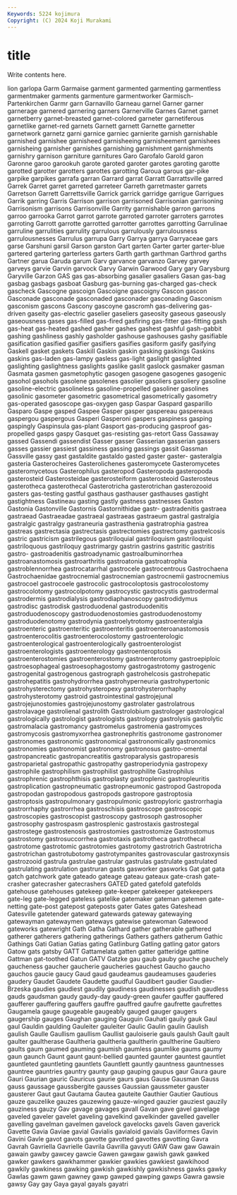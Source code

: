 ```yaml
---
Keywords: 5224 kojimura
Copyright: (C) 2024 Koji Murakami
---
```


# title

Write contents here.



lion garlopa Garm Garmaise garment garmented garmenting garmentless garmentmaker garments
garmenture garmentworker Garmisch-Partenkirchen Garmr garn Garnavillo Garneau garnel Garner garner
garnerage garnered garnering garners Garnerville Garnes Garnet garnet garnetberry garnet-breasted
garnet-colored garneter garnetiferous garnetlike garnet-red garnets Garnett garnett Garnette garnetter
garnetwork garnetz garni garnice garniec garnierite garnish garnishable garnished garnishee
garnisheed garnisheeing garnisheement garnishees garnisheing garnisher garnishes garnishing garnishment garnishments
garnishry garnison garniture garnitures Garo Garofalo Garold garon Garonne garoo
garookuh garote garoted garoter garotes garoting garotte garotted garotter garotters
garottes garotting Garoua garous gar-pike garpike garpikes garrafa garran Garrard
garrat Garratt Garrattsville garred Garrek Garret garret garreted garreteer Garreth
garretmaster garrets Garretson Garrett Garrettsville Garrick garrick garridge garrigue Garrigues
Garrik garring Garris Garrison garrison garrisoned Garrisonian garrisoning Garrisonism garrisons
Garrisonville Garrity garrnishable garron garrons garroo garrooka Garrot garrot garrote
garroted garroter garroters garrotes garroting Garrott garrotte garrotted garrotter garrottes
garrotting Garrulinae garruline garrulities garrulity garrulous garrulously garrulousness garrulousnesses Garrulus
garrupa Garry Garrya garrya Garryaceae gars garse Garshuni garsil Garson
garston Gart garten Garter garter garter-blue gartered gartering garterless garters
Garth garth garthman Garthrod garths Gartner garua Garuda garum Garv
garvance garvanzo Garvey garvey garveys garvie Garvin garvock Garvy Garwin
Garwood Gary gary Garysburg Garyville Garzon GAS gas gas-absorbing gasalier
gasaliers Gasan gas-bag gasbag gasbags gasboat Gasburg gas-burning gas-charged gas-check
gascheck Gascogne gascoign Gascoigne gascoigny Gascon gascon Gasconade gasconade gasconaded
gasconader gasconading Gasconism gasconism gascons Gascony gascoyne gascromh gas-delivering gas-driven
gaseity gas-electric gaselier gaseliers gaseosity gaseous gaseously gaseousness gases gas-filled
gas-fired gasfiring gas-fitter gas-fitting gash gas-heat gas-heated gashed gasher gashes
gashest gashful gash-gabbit gashing gashliness gashly gasholder gashouse gashouses gashy
gasifiable gasification gasified gasifier gasifiers gasifies gasiform gasify gasifying Gaskell
gasket gaskets Gaskill Gaskin gaskin gasking gaskings Gaskins gaskins gas-laden
gas-lampy gasless gas-light gaslight gaslighted gaslighting gaslightness gaslights gaslike gaslit
gaslock gasmaker gasman Gasmata gasmen gasmetophytic gasogen gasogene gasogenes gasogenic
gasohol gasohols gasolene gasolenes gasolier gasoliers gasoliery gasoline gasoline-electric gasolineless
gasoline-propelled gasoliner gasolines gasolinic gasometer gasometric gasometrical gasometrically gasometry gas-operated
gasoscope gas-oxygen gasp Gaspar Gaspard gasparillo Gasparo Gaspe gasped Gaspee
Gasper gasper gaspereau gaspereaus gaspergou gaspergous Gasperi Gasperoni gaspers gaspiness
gasping gaspingly Gaspinsula gas-plant Gasport gas-producing gasproof gas-propelled gasps gaspy
Gasquet gas-resisting gas-retort Gass Gassaway gassed Gassendi gassendist Gasser gasser
Gasserian gasserian gassers gasses gassier gassiest gassiness gassing gassings gassit
Gassman Gassville gassy gast gastaldite gastaldo gasted gaster gaster- gasteralgia
gasteria Gasterocheires Gasterolichenes gasteromycete Gasteromycetes gasteromycetous Gasterophilus gasteropod Gasteropoda gasteropoda
gasterosteid Gasterosteidae gasterosteiform gasterosteoid Gasterosteus gasterotheca gasterothecal Gasterotricha gasterotrichan gasterozooid
gasters gas-testing gastful gasthaus gasthauser gasthauses gastight gastightness Gastineau gasting
gastly gastness gastnesses Gaston Gastonia Gastonville Gastornis Gastornithidae gastr- gastradenitis
gastraea gastraead Gastraeadae gastraeal gastraeas gastraeum gastral gastralgia gastralgic gastralgy
gastraneuria gastrasthenia gastratrophia gastrea gastreas gastrectasia gastrectasis gastrectomies gastrectomy gastrelcosis
gastric gastricism gastrilegous gastriloquial gastriloquism gastriloquist gastriloquous gastriloquy gastrimargy gastrin
gastrins gastritic gastritis gastro- gastroadenitis gastroadynamic gastroalbuminorrhea gastroanastomosis gastroarthritis gastroatonia
gastroatrophia gastroblennorrhea gastrocatarrhal gastrocele gastrocentrous Gastrochaena Gastrochaenidae gastrocnemial gastrocnemian gastrocnemii
gastrocnemius gastrocoel gastrocoele gastrocolic gastrocoloptosis gastrocolostomy gastrocolotomy gastrocolpotomy gastrocystic gastrocystis
gastrodermal gastrodermis gastrodialysis gastrodiaphanoscopy gastrodidymus gastrodisc gastrodisk gastroduodenal gastroduodenitis gastroduodenoscopy
gastroduodenostomies gastroduodenostomy gastroduodenotomy gastrodynia gastroelytrotomy gastroenteralgia gastroenteric gastroenteritic gastroenteritis gastroenteroanastomosis
gastroenterocolitis gastroenterocolostomy gastroenterologic gastroenterological gastroenterologically gastroenterologist gastroenterologists gastroenterology gastroenteroptosis gastroenterostomies
gastroenterostomy gastroenterotomy gastroepiploic gastroesophageal gastroesophagostomy gastrogastrotomy gastrogenic gastrogenital gastrogenous gastrograph
gastrohelcosis gastrohepatic gastrohepatitis gastrohydrorrhea gastrohyperneuria gastrohypertonic gastrohysterectomy gastrohysteropexy gastrohysterorrhaphy gastrohysterotomy
gastroid gastrointestinal gastrojejunal gastrojejunostomies gastrojejunostomy gastrolater gastrolatrous gastrolavage gastrolienal gastrolith
Gastrolobium gastrologer gastrological gastrologically gastrologist gastrologists gastrology gastrolysis gastrolytic gastromalacia
gastromancy gastromelus gastromenia gastromyces gastromycosis gastromyxorrhea gastronephritis gastronome gastronomer gastronomes
gastronomic gastronomical gastronomically gastronomics gastronomies gastronomist gastronomy gastronosus gastro-omental gastropancreatic
gastropancreatitis gastroparalysis gastroparesis gastroparietal gastropathic gastropathy gastroperiodynia gastropexy gastrophile gastrophilism
gastrophilist gastrophilite Gastrophilus gastrophrenic gastrophthisis gastroplasty gastroplenic gastropleuritis gastroplication gastropneumatic
gastropneumonic gastropod Gastropoda gastropodan gastropodous gastropods gastropore gastroptosia gastroptosis gastropulmonary
gastropulmonic gastropyloric gastrorrhagia gastrorrhaphy gastrorrhea gastroschisis gastroscope gastroscopic gastroscopies gastroscopist
gastroscopy gastrosoph gastrosopher gastrosophy gastrospasm gastrosplenic gastrostaxis gastrostegal gastrostege gastrostenosis
gastrostomies gastrostomize Gastrostomus gastrostomy gastrosuccorrhea gastrotaxis gastrotheca gastrothecal gastrotome gastrotomic
gastrotomies gastrotomy gastrotrich Gastrotricha gastrotrichan gastrotubotomy gastrotympanites gastrovascular gastroxynsis gastrozooid
gastrula gastrulae gastrular gastrulas gastrulate gastrulated gastrulating gastrulation gastruran gasts
gasworker gasworks Gat gat gata gatch gatchwork gate gateado gateage
gateau gateaux gate-crash gate-crasher gatecrasher gatecrashers GATED gated gatefold gatefolds
gatehouse gatehouses gatekeep gate-keeper gatekeeper gatekeepers gate-leg gate-legged gateless gatelike
gatemaker gateman gatemen gate-netting gate-post gatepost gateposts gater Gates gates
Gateshead Gatesville gatetender gateward gatewards gateway gatewaying gatewayman gatewaymen gateways
gatewise gatewoman Gatewood gateworks gatewright Gath Gatha Gathard gather gatherable
gathered gatherer gatherers gathering gatherings Gathers gathers gatherum Gathic Gathings
Gati Gatian Gatias gating Gatlinburg Gatling gatling gator gators Gatow
gats gatsby GATT Gattamelata gatten gatter gatteridge gattine Gattman gat-toothed
Gatun GATV Gatzke gau gaub gauby gauche gauchely gaucheness gaucher
gaucherie gaucheries gauchest Gaucho gaucho gauchos gaucie gaucy Gaud gaud
gaudeamus gaudeamuses gauderies gaudery Gaudet Gaudete Gaudette gaudful Gaudibert gaudier
Gaudier-Brzeska gaudies gaudiest gaudily gaudiness gaudinesses gaudish gaudless gauds gaudsman
gaudy gaudy-day gaudy-green gaufer gauffer gauffered gaufferer gauffering gauffers gauffre
gauffred gaufre gaufrette gaufrettes Gaugamela gauge gaugeable gaugeably gauged gauger
gaugers gaugership gauges Gaughan gauging Gauguin Gauhati gauily gauk Gaul
gaul Gauldin gaulding Gauleiter gauleiter Gaulic Gaulin gaulin Gaulish gaulish
Gaulle Gaullism gaullism Gaullist gauloiserie gauls gaulsh Gault gault gaulter
gaultherase Gaultheria gaultheria gaultherin gaultherine Gaultiero gaults gaum gaumed gauming
gaumish gaumless gaumlike gaums gaumy gaun gaunch Gaunt gaunt gaunt-bellied
gaunted gaunter gauntest gauntlet gauntleted gauntleting gauntlets Gauntlett gauntly gauntness
gauntnesses gauntree gauntries gauntry gaunty gaup gauping gaupus gaur Gaura
gaure Gauri Gaurian gauric Gauricus gaurie gaurs gaus Gause Gausman
Gauss gauss gaussage gaussbergite gausses Gaussian gaussmeter gauster gausterer Gaut
gaut Gautama Gautea gauteite Gauthier Gautier Gautious gauze gauzelike gauzes
gauzewing gauze-winged gauzier gauziest gauzily gauziness gauzy Gav gavage gavages
gavall Gavan gave gavel gavelage gaveled gaveler gavelet gaveling gavelkind
gavelkinder gavelled gaveller gavelling gavelman gavelmen gavelock gavelocks gavels Gaven
gaverick Gavette Gavia Gaviae gavial Gavialis gavialoid gavials Gaviiformes Gavin
Gavini Gavle gavot gavots gavotte gavotted gavottes gavotting Gavra Gavrah
Gavriella Gavrielle Gavrila Gavrilla gavyuti GAW Gaw gaw Gawain gawain
gawby gawcey gawcie Gawen gawgaw gawish gawk gawked gawker gawkers
gawkhammer gawkier gawkies gawkiest gawkihood gawkily gawkiness gawking gawkish gawkishly
gawkishness gawks gawky Gawlas gawm gawn gawney gawp gawped gawping
gawps Gawra gawsie gawsy Gay gay Gaya gayal gayals gayatri
